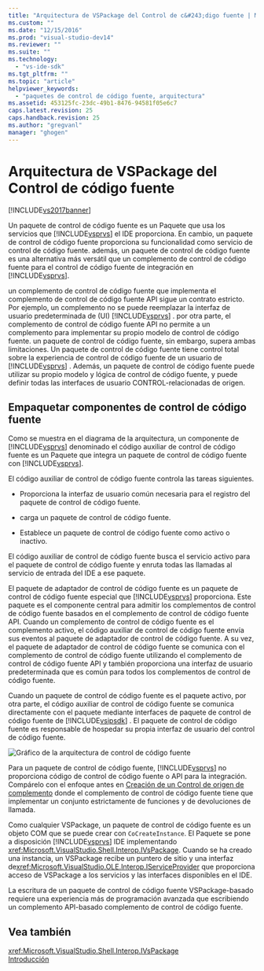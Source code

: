 ```yaml
---
title: "Arquitectura de VSPackage del Control de c&#243;digo fuente | Microsoft Docs"
ms.custom: ""
ms.date: "12/15/2016"
ms.prod: "visual-studio-dev14"
ms.reviewer: ""
ms.suite: ""
ms.technology: 
  - "vs-ide-sdk"
ms.tgt_pltfrm: ""
ms.topic: "article"
helpviewer_keywords: 
  - "paquetes de control de código fuente, arquitectura"
ms.assetid: 453125fc-23dc-49b1-8476-94581f05e6c7
caps.latest.revision: 25
caps.handback.revision: 25
ms.author: "gregvanl"
manager: "ghogen"
---
```

# Arquitectura de VSPackage del Control de c&#243;digo fuente
[!INCLUDE[vs2017banner](../../code-quality/includes/vs2017banner.md)]

Un paquete de control de código fuente es un Paquete que usa los servicios que [!INCLUDE[vsprvs](../../code-quality/includes/vsprvs_md.md)] el IDE proporciona.  En cambio, un paquete de control de código fuente proporciona su funcionalidad como servicio de control de código fuente.  además, un paquete de control de código fuente es una alternativa más versátil que un complemento de control de código fuente para el control de código fuente de integración en [!INCLUDE[vsprvs](../../code-quality/includes/vsprvs_md.md)].  
  
 un complemento de control de código fuente que implementa el complemento de control de código fuente API sigue un contrato estricto.  Por ejemplo, un complemento no se puede reemplazar la interfaz de usuario predeterminada de \(UI\) [!INCLUDE[vsprvs](../../code-quality/includes/vsprvs_md.md)] .  por otra parte, el complemento de control de código fuente API no permite a un complemento para implementar su propio modelo de control de código fuente.  un paquete de control de código fuente, sin embargo, supera ambas limitaciones.  Un paquete de control de código fuente tiene control total sobre la experiencia de control de código fuente de un usuario de [!INCLUDE[vsprvs](../../code-quality/includes/vsprvs_md.md)] .  Además, un paquete de control de código fuente puede utilizar su propio modelo y lógica de control de código fuente, y puede definir todas las interfaces de usuario CONTROL\-relacionadas de origen.  
  
## Empaquetar componentes de control de código fuente  
 Como se muestra en el diagrama de la arquitectura, un componente de [!INCLUDE[vsprvs](../../code-quality/includes/vsprvs_md.md)] denominado el código auxiliar de control de código fuente es un Paquete que integra un paquete de control de código fuente con [!INCLUDE[vsprvs](../../code-quality/includes/vsprvs_md.md)].  
  
 El código auxiliar de control de código fuente controla las tareas siguientes.  
  
-   Proporciona la interfaz de usuario común necesaria para el registro del paquete de control de código fuente.  
  
-   carga un paquete de control de código fuente.  
  
-   Establece un paquete de control de código fuente como activo o inactivo.  
  
 El código auxiliar de control de código fuente busca el servicio activo para el paquete de control de código fuente y enruta todas las llamadas al servicio de entrada del IDE a ese paquete.  
  
 El paquete de adaptador de control de código fuente es un paquete de control de código fuente especial que [!INCLUDE[vsprvs](../../code-quality/includes/vsprvs_md.md)] proporciona.  Este paquete es el componente central para admitir los complementos de control de código fuente basados en el complemento de control de código fuente API.  Cuando un complemento de control de código fuente es el complemento activo, el código auxiliar de control de código fuente envía sus eventos al paquete de adaptador de control de código fuente.  A su vez, el paquete de adaptador de control de código fuente se comunica con el complemento de control de código fuente utilizando el complemento de control de código fuente API y también proporciona una interfaz de usuario predeterminada que es común para todos los complementos de control de código fuente.  
  
 Cuando un paquete de control de código fuente es el paquete activo, por otra parte, el código auxiliar de control de código fuente se comunica directamente con el paquete mediante interfaces de paquete de control de código fuente de [!INCLUDE[vsipsdk](../../extensibility/includes/vsipsdk_md.md)] .  El paquete de control de código fuente es responsable de hospedar su propia interfaz de usuario del control de código fuente.  
  
 ![Gráfico de la arquitectura de control de código fuente](../../extensibility/internals/media/vsipsccarch.png "VSIPSCCArch")  
  
 Para un paquete de control de código fuente, [!INCLUDE[vsprvs](../../code-quality/includes/vsprvs_md.md)] no proporciona código de control de código fuente o API para la integración.  Compárelo con el enfoque antes en [Creación de un Control de origen de complemento](../../extensibility/internals/creating-a-source-control-plug-in.md) donde el complemento de control de código fuente tiene que implementar un conjunto estrictamente de funciones y de devoluciones de llamada.  
  
 Como cualquier VSPackage, un paquete de control de código fuente es un objeto COM que se puede crear con `CoCreateInstance`.  El Paquete se pone a disposición [!INCLUDE[vsprvs](../../code-quality/includes/vsprvs_md.md)] IDE implementando <xref:Microsoft.VisualStudio.Shell.Interop.IVsPackage>.  Cuando se ha creado una instancia, un VSPackage recibe un puntero de sitio y una interfaz de<xref:Microsoft.VisualStudio.OLE.Interop.IServiceProvider> que proporciona acceso de VSPackage a los servicios y las interfaces disponibles en el IDE.  
  
 La escritura de un paquete de control de código fuente VSPackage\-basado requiere una experiencia más de programación avanzada que escribiendo un complemento API\-basado complemento de control de código fuente.  
  
## Vea también  
 <xref:Microsoft.VisualStudio.Shell.Interop.IVsPackage>   
 [Introducción](../../extensibility/internals/getting-started-with-source-control-vspackages.md)